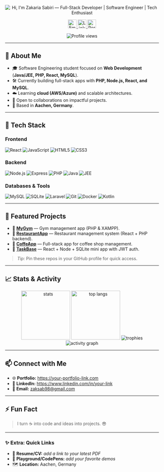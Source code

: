 <!-- Profile Header -->
<div align="center">

  <!-- Typing banner -->
  <img
    src="https://readme-typing-svg.demolab.com?font=Inter&weight=600&pause=1200&color=38BDF8&center=true&vCenter=true&width=720&lines=Hi%F0%9F%91%8B%2C+I'm+Zakaria+Sabiri;Full-Stack+Developer+%7C+Software+Engineer+%7C+Tech+Enthusiast;I+build+scalable+web+apps+and+love+modern+stacks"
    alt="Hi, I'm Zakaria Sabiri — Full-Stack Developer | Software Engineer | Tech Enthusiast"
    loading="lazy"
  />

  <!-- Contact / links -->
  <p>
    <a href="mailto:zaksab98@gmail.com">
      <img
        src="https://img.shields.io/badge/Email-zaksab98%40gmail.com-38BDF8?style=for-the-badge&logo=gmail&logoColor=white"
        alt="Email"
        height="28"
        loading="lazy"
      />
    </a>
    <a href="https://www.linkedin.com/in/your-link">
      <img
        src="https://img.shields.io/badge/LinkedIn-Connect-0A66C2?style=for-the-badge&logo=linkedin&logoColor=white"
        alt="LinkedIn"
        height="28"
        loading="lazy"
      />
    </a>
    <a href="https://your-portfolio-link.com">
      <img
        src="https://img.shields.io/badge/Portfolio-Visit-9333EA?style=for-the-badge&logo=vercel&logoColor=white"
        alt="Portfolio"
        height="28"
        loading="lazy"
      />
    </a>
  </p>

  <!-- Profile views -->
  <img
    src="https://komarev.com/ghpvc/?username=zaka41a&label=Profile%20views&color=0EA5E9&style=flat"
    alt="Profile views"
    loading="lazy"
  />

</div>


---

## 🚀 About Me
- 🎓 Software Engineering student focused on **Web Development** (**Java/JEE, PHP, React, MySQL**).
- 🛠️ Currently building full-stack apps with **PHP, Node.js, React, and MySQL**.
- ☁️ Learning **cloud (AWS/Azure)** and scalable architectures.
- 🤝 Open to collaborations on impactful projects.
- 📍 Based in **Aachen, Germany**.

---

## 🧰 Tech Stack

### Frontend
![React](https://img.shields.io/badge/React-20232A?logo=react&logoColor=61DAFB&style=for-the-badge)
![JavaScript](https://img.shields.io/badge/JavaScript-323330?logo=javascript&logoColor=F7DF1E&style=for-the-badge)
![HTML5](https://img.shields.io/badge/HTML5-E34F26?logo=html5&logoColor=white&style=for-the-badge)
![CSS3](https://img.shields.io/badge/CSS3-1572B6?logo=css3&logoColor=white&style=for-the-badge)

### Backend
![Node.js](https://img.shields.io/badge/Node.js-339933?logo=nodedotjs&logoColor=white&style=for-the-badge)
![Express](https://img.shields.io/badge/Express-000000?logo=express&logoColor=white&style=for-the-badge)
![PHP](https://img.shields.io/badge/PHP-777BB4?logo=php&logoColor=white&style=for-the-badge)
![Java](https://img.shields.io/badge/Java-ED8B00?logo=java&logoColor=white&style=for-the-badge)
![JEE](https://img.shields.io/badge/JEE-5382A1?logo=openjdk&logoColor=white&style=for-the-badge)

### Databases & Tools
![MySQL](https://img.shields.io/badge/MySQL-4479A1?logo=mysql&logoColor=white&style=for-the-badge)
![SQLite](https://img.shields.io/badge/SQLite-003B57?logo=sqlite&logoColor=white&style=for-the-badge)
![Laravel](https://img.shields.io/badge/Laravel-FF2D20?logo=laravel&logoColor=white&style=for-the-badge)
![Git](https://img.shields.io/badge/Git-F05032?logo=git&logoColor=white&style=for-the-badge)
![Docker](https://img.shields.io/badge/Docker-2496ED?logo=docker&logoColor=white&style=for-the-badge)
![Kotlin](https://img.shields.io/badge/Kotlin-7F52FF?logo=kotlin&logoColor=white&style=for-the-badge)

---

## 🌟 Featured Projects

- 🔹 **[MyGym](https://github.com/zaka41a/MyGym)** — Gym management app (PHP & XAMPP).
- 🔹 **[RestaurantApp](https://github.com/zaka41a/RestaurantApp)** — Restaurant management system (React + PHP backend).
- 🔹 **[CoffeApp](https://github.com/zaka41a/CoffeApp)** — Full-stack app for coffee shop management.
- 🔹 **[TaskBase](https://github.com/zaka41a/TaskBase)** — React + Node + SQLite mini app with JWT auth.

> *Tip:* Pin these repos in your GitHub profile for quick access.

---

## 📈 Stats & Activity

<div align="center">

<img height="160" src="https://github-readme-stats.vercel.app/api?username=zaka41a&show_icons=true&theme=tokyonight&hide_border=true" alt="stats" />
<img height="160" src="https://github-readme-stats.vercel.app/api/top-langs/?username=zaka41a&layout=compact&theme=tokyonight&hide_border=true" alt="top langs" />

<img src="https://github-profile-trophy.vercel.app/?username=zaka41a&theme=tokyonight&margin-w=10&margin-h=10&no-frame=true" alt="trophies" />

<img src="https://github-readme-activity-graph.vercel.app/graph?username=zaka41a&theme=react-dark&hide_border=true&area=true" alt="activity graph" />

</div>

---

## 📫 Connect with Me
- 🌐 **Portfolio:** https://your-portfolio-link.com  
- 💼 **LinkedIn:** https://www.linkedin.com/in/your-link  
- 📧 **Email:** [zaksab98@gmail.com](mailto:zaksab98@gmail.com)

---

## ⚡ Fun Fact
> I turn ☕ into code and ideas into projects. 😎

---

### ✨ Extra: Quick Links
- 🔎 **Resume/CV:** _add a link to your latest PDF_
- 🧪 **Playground/CodePens:** _add your favorite demos_
- 🗺️ **Location:** Aachen, Germany

